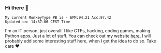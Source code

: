 ### Hi there 👋
<!-- PB START -->
```
My current MonkeyType PB is - WPM:94.21 Acc:97.42
Updated on: 14:37:06 CEST Time
```
<!-- PB END -->
I'm an IT person, just overall. I like CTFs, hacking, coding games, making Python apps. Just a lot of stuff.
You can check out my website [here](https://skill3472.github.io/).
I will probably add some interesting stuff here, when I get the idea to do so. Take care ❤️
